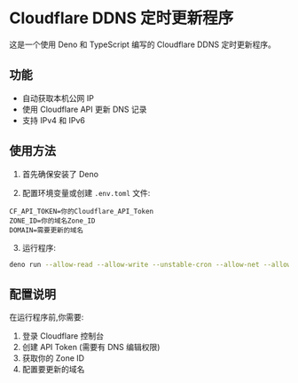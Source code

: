 # Cloudflare DDNS 定时更新程序

这是一个使用 Deno 和 TypeScript 编写的 Cloudflare DDNS 定时更新程序。

## 功能

- 自动获取本机公网 IP
- 使用 Cloudflare API 更新 DNS 记录
- 支持 IPv4 和 IPv6

## 使用方法

1. 首先确保安装了 Deno

2. 配置环境变量或创建 `.env.toml` 文件:

```
CF_API_TOKEN=你的Cloudflare_API_Token
ZONE_ID=你的域名Zone_ID
DOMAIN=需要更新的域名
```

3. 运行程序:

```bash
deno run --allow-read --allow-write --unstable-cron --allow-net --allow-env main.ts
```

## 配置说明

在运行程序前,你需要:

1. 登录 Cloudflare 控制台
2. 创建 API Token (需要有 DNS 编辑权限)
3. 获取你的 Zone ID
4. 配置要更新的域名
